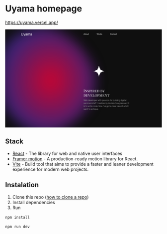 # Uyama homepage

https://uyama.vercel.app/

![Preview](./public/preview.png)

## Stack

- [React](https://react.dev/) - The library for web and native user interfaces
- [Framer motion](https://www.framer.com/motion/) - A production-ready motion library for React.
- [Vite](https://vitejs.dev/) - Build tool that aims to provide a faster and leaner development experience for modern web projects.

## Instalation

1. Clone this repo ([how to clone a repo](https://docs.github.com/en/repositories/creating-and-managing-repositories/cloning-a-repository))
2. Install dependencies
3. Run

```sh
npm install
```

```sh
npm run dev
```
